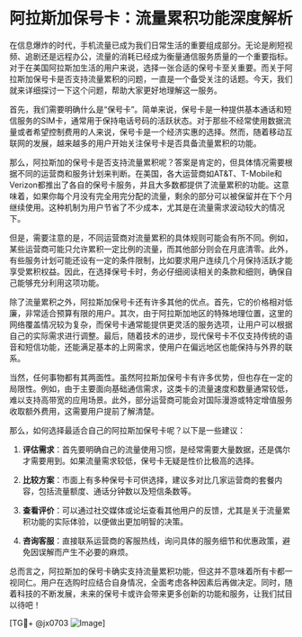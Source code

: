 # 阿拉斯加保号卡：流量累积功能深度解析

在信息爆炸的时代，手机流量已成为我们日常生活的重要组成部分。无论是刷短视频、追剧还是远程办公，流量的消耗已经成为衡量通信服务质量的一个重要指标。对于在美国阿拉斯加生活的用户来说，选择一张合适的保号卡至关重要。而关于阿拉斯加保号卡是否支持流量累积的问题，一直是一个备受关注的话题。今天，我们就来详细探讨一下这个问题，帮助大家更好地理解这一服务。

首先，我们需要明确什么是“保号卡”。简单来说，保号卡是一种提供基本通话和短信服务的SIM卡，通常用于保持电话号码的活跃状态。对于那些不经常使用数据流量或者希望控制费用的人来说，保号卡是一个经济实惠的选择。然而，随着移动互联网的发展，越来越多的用户开始关注保号卡是否具备流量累积的功能。

那么，阿拉斯加的保号卡是否支持流量累积呢？答案是肯定的，但具体情况需要根据不同的运营商和服务计划来判断。在美国，各大运营商如AT&T、T-Mobile和Verizon都推出了各自的保号卡服务，并且大多数都提供了流量累积的功能。这意味着，如果你每个月没有完全用完分配的流量，剩余的部分可以被保留并在下个月继续使用。这种机制为用户节省了不少成本，尤其是在流量需求波动较大的情况下。

但是，需要注意的是，不同运营商对流量累积的具体规则可能会有所不同。例如，某些运营商可能只允许累积一定比例的流量，而其他部分则会在月底清零。此外，有些服务计划可能还设有一定的条件限制，比如要求用户连续几个月保持活跃才能享受累积权益。因此，在选择保号卡时，务必仔细阅读相关的条款和细则，确保自己能够充分利用这项功能。

除了流量累积之外，阿拉斯加保号卡还有许多其他的优点。首先，它的价格相对低廉，非常适合预算有限的用户。其次，由于阿拉斯加地区的特殊地理位置，这里的网络覆盖情况较为复杂，而保号卡通常能提供更灵活的服务选项，让用户可以根据自己的实际需求进行调整。最后，随着技术的进步，现代保号卡不仅支持传统的语音和短信功能，还能满足基本的上网需求，使用户在偏远地区也能保持与外界的联系。

当然，任何事物都有其两面性。虽然阿拉斯加保号卡有许多优势，但也存在一定的局限性。例如，由于主要面向基础通信需求，这类卡的流量速度和数量通常较低，难以支持高带宽的应用场景。此外，部分运营商可能会对国际漫游或特定增值服务收取额外费用，这需要用户提前了解清楚。

那么，如何选择最适合自己的阿拉斯加保号卡呢？以下是一些建议：

1. **评估需求**：首先要明确自己的流量使用习惯，是经常需要大量数据，还是偶尔才需要用到。如果流量需求较低，保号卡无疑是性价比极高的选择。
   
2. **比较方案**：市面上有多种保号卡可供选择，建议多对比几家运营商的套餐内容，包括流量额度、通话分钟数以及短信条数等。
   
3. **查看评价**：可以通过社交媒体或论坛查看其他用户的反馈，尤其是关于流量累积功能的实际体验，以便做出更加明智的决策。
   
4. **咨询客服**：直接联系运营商的客服热线，询问具体的服务细节和优惠政策，避免因误解而产生不必要的麻烦。

总而言之，阿拉斯加的保号卡确实支持流量累积功能，但这并不意味着所有卡都一视同仁。用户在选购时应结合自身情况，全面考虑各种因素后再做决定。同时，随着科技的不断发展，未来的保号卡或许会带来更多创新的功能和服务，让我们拭目以待吧！

[TG💪+ @jx0703 ![Image](https://github.com/user-attachments/assets/dbca1d08-cadb-493c-b0ec-ad6f7a83f270)]